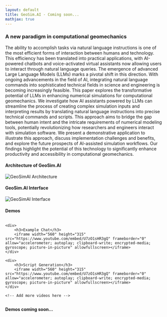 ```yaml
---
layout: default
title: GeoSim.AI - Coming soon...
mathjax: true
---
```


<!-- #### [Yared W. Bekele](https://yaredwb.github.io/), Research Scientist at SINTEF, Rock and Soil Mechanics Group -->


### A new paradigm in computational geomechanics

The ability to accomplish tasks via natural language instructions is one of the most efficient forms of interaction between humans and technology. This efficiency has been translated into practical applications, with AI-powered chatbots and voice-activated virtual assistants now allowing users to interact through natural language queries. The emergence of advanced Large Language Models (LLMs) marks a pivotal shift in this direction. With ongoing advancements in the field of AI, integrating natural language commands into sophisticated technical fields in science and engineering is becoming increasingly feasible. This paper explores the transformative potential of LLMs in enhancing numerical simulations for computational geomechanics. We investigate how AI assistants powered by LLMs can streamline the process of creating complex simulation inputs and interpreting results by translating natural language instructions into precise technical commands and scripts. This approach aims to bridge the gap between human intent and the intricate requirements of numerical modeling tools, potentially revolutionizing how researchers and engineers interact with simulation software. We present a demonstrative application to illustrate this approach, discuss implementation challenges and benefits, and explore the future prospects of AI-assisted simulation workflows. Our findings highlight the potential of this technology to significantly enhance productivity and accessibility in computational geomechanics.

#### Architecture of GeoSim.AI

![GeoSimAI Architecture](/assets/figs/geosimai-architecture-v3.png)

#### GeoSim.AI Interface

![GeoSimAI Interface](/assets/figs/geosimai_chat_interface.png)

#### Demos

<!-- [![GeoSimAI Screencast](http://img.youtube.com/vi/U7zO1sHR3gQ/0.jpg)](https://www.youtube.com/watch?v=U7zO1sHR3gQ&ab_channel=YaredW.Bekele) -->

<!--iframe width="560" height="315" src="https://www.youtube.com/embed/U7zO1sHR3gQ" frameborder="0" allow="accelerometer; autoplay; clipboard-write; encrypted-media; gyroscope; picture-in-picture" allowfullscreen></iframe-->

<div style="display: flex; overflow-x: auto; gap: 10px;">

    <div>
        <h3>Example Chat</h3>
        <iframe width="560" height="315" src="https://www.youtube.com/embed/U7zO1sHR3gQ" frameborder="0" allow="accelerometer; autoplay; clipboard-write; encrypted-media; gyroscope; picture-in-picture" allowfullscreen></iframe>
    </div>

    <div>
        <h3>Script Generation</h3>
        <iframe width="560" height="315" src="https://www.youtube.com/embed/U7zO1sHR3gQ" frameborder="0" allow="accelerometer; autoplay; clipboard-write; encrypted-media; gyroscope; picture-in-picture" allowfullscreen></iframe>
    </div>

    <!-- Add more videos here -->

</div>

**Demos coming soon...**


